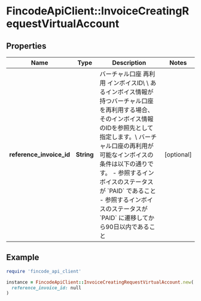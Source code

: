# FincodeApiClient::InvoiceCreatingRequestVirtualAccount

## Properties

| Name | Type | Description | Notes |
| ---- | ---- | ----------- | ----- |
| **reference_invoice_id** | **String** | バーチャル口座 再利用 インボイスID\\ \\ あるインボイス情報が持つバーチャル口座を再利用する場合、そのインボイス情報のIDを参照先として指定します。\\ バーチャル口座の再利用が可能なインボイスの条件は以下の通りです。   - 参照するインボイスのステータスが &#x60;PAID&#x60; であること  - 参照するインボイスのステータスが &#x60;PAID&#x60; に遷移してから90日以内であること  | [optional] |

## Example

```ruby
require 'fincode_api_client'

instance = FincodeApiClient::InvoiceCreatingRequestVirtualAccount.new(
  reference_invoice_id: null
)
```

